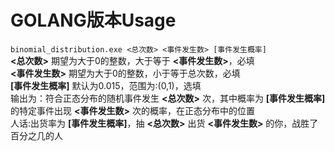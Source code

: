 # GOLANG版本Usage
`binomial_distribution.exe <总次数> <事件发生数> [事件发生概率]`  
**<总次数>** 期望为大于0的整数，大于等于 **<事件发生数>**，必填  
**<事件发生数>** 期望为大于0的整数，小于等于总次数，必填  
**[事件发生概率]** 默认为0.015，范围为:(0,1)，选填  
输出为：符合正态分布的随机事件发生 **<总次数>** 次，其中概率为 **[事件发生概率]** 的特定事件出现 **<事件发生数>** 次的概率，在正态分布中的位置  
人话:出货率为 **[事件发生概率]**，抽 **<总次数>** 出货 **<事件发生数>** 的你，战胜了百分之几的人  
